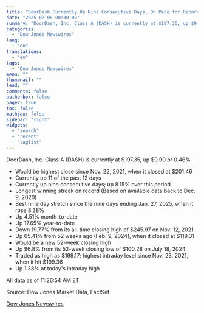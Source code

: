 ```yaml
---
title: "DoorDash Currently Up Nine Consecutive Days, On Pace for Record Winning Streak — Data Talk"
date: "2025-02-08 00:30:00"
summary: "DoorDash, Inc. Class A (DASH) is currently at $197.35, up $0.90 or 0.46%Would be highest close since Nov. 22, 2021, when it closed at $201.46Currently up 11 of the past 12 daysCurrently up nine consecutive days; up 8.15% over this periodLongest winning streak on record (Based on available data back..."
categories:
  - "Dow Jones Newswires"
lang:
  - "en"
translations:
  - "en"
tags:
  - "Dow Jones Newswires"
menu: ""
thumbnail: ""
lead: ""
comments: false
authorbox: false
pager: true
toc: false
mathjax: false
sidebar: "right"
widgets:
  - "search"
  - "recent"
  - "taglist"
---
```


DoorDash, Inc. Class A (DASH) is currently at $197.35, up $0.90 or 0.46%

* Would be highest close since Nov. 22, 2021, when it closed at $201.46
* Currently up 11 of the past 12 days
* Currently up nine consecutive days; up 8.15% over this period
* Longest winning streak on record (Based on available data back to Dec. 9, 2020)
* Best nine day stretch since the nine days ending Jan. 27, 2025, when it rose 8.38%
* Up 4.51% month-to-date
* Up 17.65% year-to-date
* Down 19.77% from its all-time closing high of $245.97 on Nov. 12, 2021
* Up 65.41% from 52 weeks ago (Feb. 9, 2024), when it closed at $119.31
* Would be a new 52-week closing high
* Up 96.8% from its 52-week closing low of $100.28 on July 18, 2024
* Traded as high as $199.17; highest intraday level since Nov. 23, 2021, when it hit $199.36
* Up 1.38% at today's intraday high

All data as of 11:26:54 AM ET

Source: Dow Jones Market Data, FactSet

[Dow Jones Newswires](https://www.tradingview.com/news/DJN_DN20250207008057:0/)
